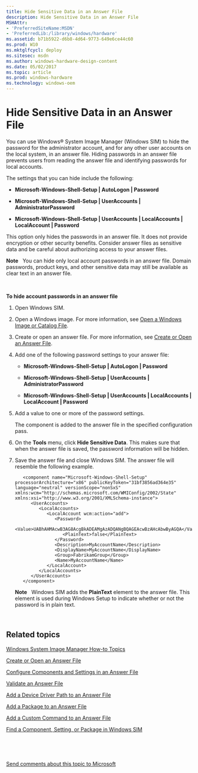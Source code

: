 ```yaml
---
title: Hide Sensitive Data in an Answer File
description: Hide Sensitive Data in an Answer File
MSHAttr:
- 'PreferredSiteName:MSDN'
- 'PreferredLib:/library/windows/hardware'
ms.assetid: b71b5922-d6b8-4d64-9773-649e6ce44c60
ms.prod: W10
ms.mktglfcycl: deploy
ms.sitesec: msdn
ms.author: windows-hardware-design-content
ms.date: 05/02/2017
ms.topic: article
ms.prod: windows-hardware
ms.technology: windows-oem
---
```


# Hide Sensitive Data in an Answer File


You can use Windows® System Image Manager (Windows SIM) to hide the password for the administrator account, and for any other user accounts on the local system, in an answer file. Hiding passwords in an answer file prevents users from reading the answer file and identifying passwords for local accounts.

The settings that you can hide include the following:

-   **Microsoft-Windows-Shell-Setup | AutoLogon | Password**

-   **Microsoft-Windows-Shell-Setup | UserAccounts | AdministratorPassword**

-   **Microsoft-Windows-Shell-Setup | UserAccounts | LocalAccounts | LocalAccount | Password**

This option only hides the passwords in an answer file. It does not provide encryption or other security benefits. Consider answer files as sensitive data and be careful about authorizing access to your answer files.

**Note**  
You can hide only local account passwords in an answer file. Domain passwords, product keys, and other sensitive data may still be available as clear text in an answer file.

 

**To hide account passwords in an answer file**

1.  Open Windows SIM.

2.  Open a Windows image. For more information, see [Open a Windows Image or Catalog File](open-a-windows-image-or-catalog-file.md).

3.  Create or open an answer file. For more information, see [Create or Open an Answer File](create-or-open-an-answer-file.md).

4.  Add one of the following password settings to your answer file:

    -   **Microsoft-Windows-Shell-Setup | AutoLogon | Password**

    -   **Microsoft-Windows-Shell-Setup | UserAccounts | AdministratorPassword**

    -   **Microsoft-Windows-Shell-Setup | UserAccounts | LocalAccounts | LocalAccount | Password**

5.  Add a value to one or more of the password settings.

    The component is added to the answer file in the specified configuration pass.

6.  On the **Tools** menu, click **Hide Sensitive Data**. This makes sure that when the answer file is saved, the password information will be hidden.

7.  Save the answer file and close Windows SIM. The answer file will resemble the following example.

    ``` syntax
       <component name="Microsoft-Windows-Shell-Setup" processorArchitecture="x86" publicKeyToken="31bf3856ad364e35" language="neutral" versionScope="nonSxS" xmlns:wcm="http://schemas.microsoft.com/WMIConfig/2002/State" xmlns:xsi="http://www.w3.org/2001/XMLSchema-instance">
          <UserAccounts>
             <LocalAccounts>
                <LocalAccount wcm:action="add">
                   <Password>
                      <Value>UABhAHMAcwB3AG8AcgBkADEAMgAzADQANgBQAGEAcwBzAHcAbwByAGQA</Value> 
                      <PlainText>false</PlainText> 
                   </Password>
                   <Description>MyAccountName</Description> 
                   <DisplayName>MyAccountName</DisplayName> 
                   <Group>FabrikamGroup</Group> 
                   <Name>MyAccountName</Name> 
                </LocalAccount>
             </LocalAccounts>
          </UserAccounts>
       </component>
    ```

    **Note**  
    Windows SIM adds the **PlainText** element to the answer file. This element is used during Windows Setup to indicate whether or not the password is in plain text.

     

## Related topics


[Windows System Image Manager How-to Topics](windows-system-image-manager-how-to-topics.md)

[Create or Open an Answer File](create-or-open-an-answer-file.md)

[Configure Components and Settings in an Answer File](configure-components-and-settings-in-an-answer-file.md)

[Validate an Answer File](validate-an-answer-file.md)

[Add a Device Driver Path to an Answer File](add-a-device-driver-path-to-an-answer-file.md)

[Add a Package to an Answer File](add-a-package-to-an-answer-file.md)

[Add a Custom Command to an Answer File](add-a-custom-command-to-an-answer-file.md)

[Find a Component, Setting, or Package in Windows SIM](find-a-component-setting-or-package-in-windows-sim.md)

 

 

[Send comments about this topic to Microsoft](mailto:wsddocfb@microsoft.com?subject=Documentation%20feedback%20%5Bp_wsim\p_wsim%5D:%20Hide%20Sensitive%20Data%20in%20an%20Answer%20File%20%20RELEASE:%20%2810/17/2016%29&body=%0A%0APRIVACY%20STATEMENT%0A%0AWe%20use%20your%20feedback%20to%20improve%20the%20documentation.%20We%20don't%20use%20your%20email%20address%20for%20any%20other%20purpose,%20and%20we'll%20remove%20your%20email%20address%20from%20our%20system%20after%20the%20issue%20that%20you're%20reporting%20is%20fixed.%20While%20we're%20working%20to%20fix%20this%20issue,%20we%20might%20send%20you%20an%20email%20message%20to%20ask%20for%20more%20info.%20Later,%20we%20might%20also%20send%20you%20an%20email%20message%20to%20let%20you%20know%20that%20we've%20addressed%20your%20feedback.%0A%0AFor%20more%20info%20about%20Microsoft's%20privacy%20policy,%20see%20http://privacy.microsoft.com/en-us/default.aspx. "Send comments about this topic to Microsoft")





